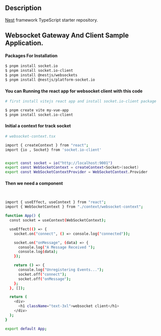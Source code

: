 
## Description

[Nest](https://github.com/nestjs/nest) framework TypeScript starter repository.
## Websocket Gateway And Client Sample Application.

#### Packages For Installation

```bash
$ pnpm install socket.io
$ pnpm install socket.io-client
$ pnpm install @nestjs/websockets
$ pnpm install @nestjs/platform-socket.io
```

#### You can Running the react app for websocket client with this code

```bash
# first install vitejs react app and install socket.io-client package 

$ pnpm create vite my-vue-app 
$ pnpm install socket.io-client

```
#### Initial a context for track socket


```bash
# websocket-context.tsx

import { createContext } from "react";
import {io , Socket} from 'socket.io-client'


export const socket = io("http://localhost:9001")
export const WebSocketContext = createContext<Socket>(socket)
export const WebSocketContextProvider = WebSocketContext.Provider

```


#### Then we need a component 

```bash


import { useEffect, useContext } from "react";
import { WebSocketContext } from "./context/websocket-context";

function App() {
  const socket = useContext(WebSocketContext);

  useEffect(() => {
    socket.on("connect", () => console.log("connected"));

    socket.on("onMessage", (data) => {
      console.log("A Message Received ");
      console.log(data);
    });

    return () => {
      console.log("Unregistering Events...");
      socket.off("connect");
      socket.off("onMessage");
    };
  }, []);

  return (
    <div>
      <h1 className="text-3xl">websocket client</h1>
    </div>
  );
}

export default App;


```
